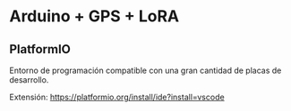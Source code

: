 # Arduino + GPS + LoRA


## PlatformIO

Entorno de programación compatible con una gran cantidad de placas de desarrollo.

Extensión: https://platformio.org/install/ide?install=vscode